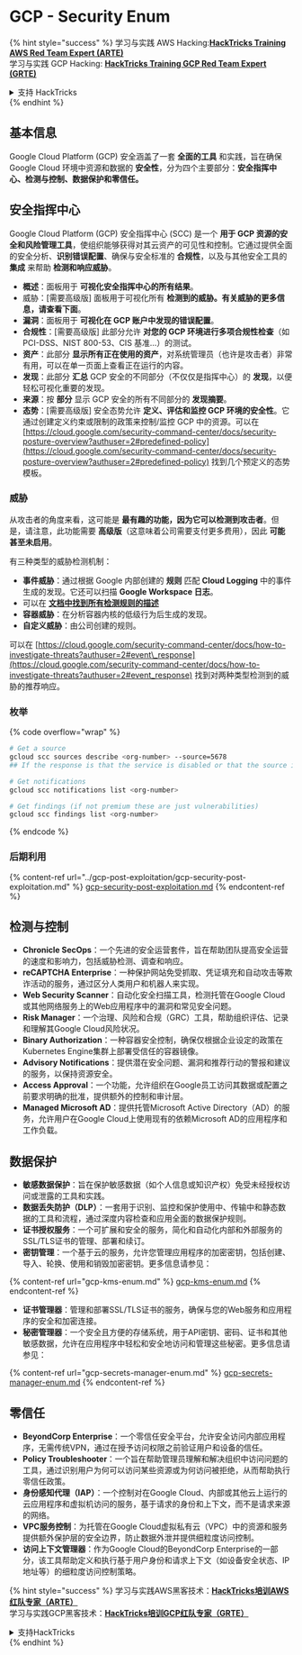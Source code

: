 # GCP - Security Enum

{% hint style="success" %}
学习与实践 AWS Hacking:<img src="../../../.gitbook/assets/image (1) (1) (1) (1).png" alt="" data-size="line">[**HackTricks Training AWS Red Team Expert (ARTE)**](https://training.hacktricks.xyz/courses/arte)<img src="../../../.gitbook/assets/image (1) (1) (1) (1).png" alt="" data-size="line">\
学习与实践 GCP Hacking: <img src="../../../.gitbook/assets/image (2) (1).png" alt="" data-size="line">[**HackTricks Training GCP Red Team Expert (GRTE)**<img src="../../../.gitbook/assets/image (2) (1).png" alt="" data-size="line">](https://training.hacktricks.xyz/courses/grte)

<details>

<summary>支持 HackTricks</summary>

* 查看 [**订阅计划**](https://github.com/sponsors/carlospolop)!
* **加入** 💬 [**Discord 群组**](https://discord.gg/hRep4RUj7f) 或 [**telegram 群组**](https://t.me/peass) 或 **在** **Twitter** 🐦 **上关注我们** [**@hacktricks\_live**](https://twitter.com/hacktricks_live)**.**
* **通过向** [**HackTricks**](https://github.com/carlospolop/hacktricks) 和 [**HackTricks Cloud**](https://github.com/carlospolop/hacktricks-cloud) github 仓库提交 PR 来分享黑客技巧。

</details>
{% endhint %}

## 基本信息

Google Cloud Platform (GCP) 安全涵盖了一套 **全面的工具** 和实践，旨在确保 Google Cloud 环境中资源和数据的 **安全性**，分为四个主要部分：**安全指挥中心、检测与控制、数据保护和零信任。**

## **安全指挥中心**

Google Cloud Platform (GCP) 安全指挥中心 (SCC) 是一个 **用于 GCP 资源的安全和风险管理工具**，使组织能够获得对其云资产的可见性和控制。它通过提供全面的安全分析、**识别错误配置**、确保与安全标准的 **合规性**，以及与其他安全工具的 **集成** 来帮助 **检测和响应威胁**。

* **概述**：面板用于 **可视化安全指挥中心的所有结果**。
* 威胁：\[需要高级版] 面板用于可视化所有 **检测到的威胁。有关威胁的更多信息，请查看下面**。
* **漏洞**：面板用于 **可视化在 GCP 账户中发现的错误配置**。
* **合规性**：\[需要高级版] 此部分允许 **对您的 GCP 环境进行多项合规性检查**（如 PCI-DSS、NIST 800-53、CIS 基准...）的测试。
* **资产**：此部分 **显示所有正在使用的资产**，对系统管理员（也许是攻击者）非常有用，可以在单一页面上查看正在运行的内容。
* **发现**：此部分 **汇总** GCP 安全的不同部分（不仅仅是指挥中心）的 **发现**，以便轻松可视化重要的发现。
* **来源**：按 **部分** 显示 GCP 安全的所有不同部分的 **发现摘要**。
* **态势**：\[需要高级版] 安全态势允许 **定义、评估和监控 GCP 环境的安全性**。它通过创建定义约束或限制的政策来控制/监控 GCP 中的资源。可以在 [https://cloud.google.com/security-command-center/docs/security-posture-overview?authuser=2#predefined-policy](https://cloud.google.com/security-command-center/docs/security-posture-overview?authuser=2#predefined-policy) 找到几个预定义的态势模板。

### **威胁**

从攻击者的角度来看，这可能是 **最有趣的功能，因为它可以检测到攻击者**。但是，请注意，此功能需要 **高级版**（这意味着公司需要支付更多费用），因此 **可能甚至未启用**。

有三种类型的威胁检测机制：

* **事件威胁**：通过根据 Google 内部创建的 **规则** 匹配 **Cloud Logging** 中的事件生成的发现。它还可以扫描 **Google Workspace 日志**。
* 可以在 [**文档中找到所有检测规则的描述**](https://cloud.google.com/security-command-center/docs/concepts-event-threat-detection-overview?authuser=2#how_works)
* **容器威胁**：在分析容器内核的低级行为后生成的发现。
* **自定义威胁**：由公司创建的规则。

可以在 [https://cloud.google.com/security-command-center/docs/how-to-investigate-threats?authuser=2#event\_response](https://cloud.google.com/security-command-center/docs/how-to-investigate-threats?authuser=2#event_response) 找到对两种类型检测到的威胁的推荐响应。

### 枚举

{% code overflow="wrap" %}
```bash
# Get a source
gcloud scc sources describe <org-number> --source=5678
## If the response is that the service is disabled or that the source is not found, then, it isn't enabled

# Get notifications
gcloud scc notifications list <org-number>

# Get findings (if not premium these are just vulnerabilities)
gcloud scc findings list <org-number>
```
{% endcode %}

### 后期利用

{% content-ref url="../gcp-post-exploitation/gcp-security-post-exploitation.md" %}
[gcp-security-post-exploitation.md](../gcp-post-exploitation/gcp-security-post-exploitation.md)
{% endcontent-ref %}

## 检测与控制

* **Chronicle SecOps**：一个先进的安全运营套件，旨在帮助团队提高安全运营的速度和影响力，包括威胁检测、调查和响应。
* **reCAPTCHA Enterprise**：一种保护网站免受抓取、凭证填充和自动攻击等欺诈活动的服务，通过区分人类用户和机器人来实现。
* **Web Security Scanner**：自动化安全扫描工具，检测托管在Google Cloud或其他网络服务上的Web应用程序中的漏洞和常见安全问题。
* **Risk Manager**：一个治理、风险和合规（GRC）工具，帮助组织评估、记录和理解其Google Cloud风险状况。
* **Binary Authorization**：一种容器安全控制，确保仅根据企业设定的政策在Kubernetes Engine集群上部署受信任的容器镜像。
* **Advisory Notifications**：提供潜在安全问题、漏洞和推荐行动的警报和建议的服务，以保持资源安全。
* **Access Approval**：一个功能，允许组织在Google员工访问其数据或配置之前要求明确的批准，提供额外的控制和审计层。
* **Managed Microsoft AD**：提供托管Microsoft Active Directory（AD）的服务，允许用户在Google Cloud上使用现有的依赖Microsoft AD的应用程序和工作负载。

## 数据保护

* **敏感数据保护**：旨在保护敏感数据（如个人信息或知识产权）免受未经授权访问或泄露的工具和实践。
* **数据丢失防护（DLP）**：一套用于识别、监控和保护使用中、传输中和静态数据的工具和流程，通过深度内容检查和应用全面的数据保护规则。
* **证书授权服务**：一个可扩展和安全的服务，简化和自动化内部和外部服务的SSL/TLS证书的管理、部署和续订。
* **密钥管理**：一个基于云的服务，允许您管理应用程序的加密密钥，包括创建、导入、轮换、使用和销毁加密密钥。更多信息请参见：

{% content-ref url="gcp-kms-enum.md" %}
[gcp-kms-enum.md](gcp-kms-enum.md)
{% endcontent-ref %}

* **证书管理器**：管理和部署SSL/TLS证书的服务，确保与您的Web服务和应用程序的安全和加密连接。
* **秘密管理器**：一个安全且方便的存储系统，用于API密钥、密码、证书和其他敏感数据，允许在应用程序中轻松和安全地访问和管理这些秘密。更多信息请参见：

{% content-ref url="gcp-secrets-manager-enum.md" %}
[gcp-secrets-manager-enum.md](gcp-secrets-manager-enum.md)
{% endcontent-ref %}

## 零信任

* **BeyondCorp Enterprise**：一个零信任安全平台，允许安全访问内部应用程序，无需传统VPN，通过在授予访问权限之前验证用户和设备的信任。
* **Policy Troubleshooter**：一个旨在帮助管理员理解和解决组织中访问问题的工具，通过识别用户为何可以访问某些资源或为何访问被拒绝，从而帮助执行零信任政策。
* **身份感知代理（IAP）**：一个控制对在Google Cloud、内部或其他云上运行的云应用程序和虚拟机访问的服务，基于请求的身份和上下文，而不是请求来源的网络。
* **VPC服务控制**：为托管在Google Cloud虚拟私有云（VPC）中的资源和服务提供额外保护层的安全边界，防止数据外泄并提供细粒度访问控制。
* **访问上下文管理器**：作为Google Cloud的BeyondCorp Enterprise的一部分，该工具帮助定义和执行基于用户身份和请求上下文（如设备安全状态、IP地址等）的细粒度访问控制策略。

{% hint style="success" %}
学习与实践AWS黑客技术：<img src="../../../.gitbook/assets/image (1) (1) (1) (1).png" alt="" data-size="line">[**HackTricks培训AWS红队专家（ARTE）**](https://training.hacktricks.xyz/courses/arte)<img src="../../../.gitbook/assets/image (1) (1) (1) (1).png" alt="" data-size="line">\
学习与实践GCP黑客技术：<img src="../../../.gitbook/assets/image (2) (1).png" alt="" data-size="line">[**HackTricks培训GCP红队专家（GRTE）**<img src="../../../.gitbook/assets/image (2) (1).png" alt="" data-size="line">](https://training.hacktricks.xyz/courses/grte)

<details>

<summary>支持HackTricks</summary>

* 查看[**订阅计划**](https://github.com/sponsors/carlospolop)!
* **加入** 💬 [**Discord群组**](https://discord.gg/hRep4RUj7f)或[**电报群组**](https://t.me/peass)或**在** **Twitter** 🐦 [**@hacktricks\_live**](https://twitter.com/hacktricks_live)**上关注我们。**
* **通过向** [**HackTricks**](https://github.com/carlospolop/hacktricks)和[**HackTricks Cloud**](https://github.com/carlospolop/hacktricks-cloud) GitHub库提交PR分享黑客技巧。

</details>
{% endhint %}
